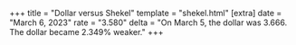 +++
title = "Dollar versus Shekel"
template = "shekel.html"
[extra]
date = "March  6, 2023"
rate = "3.580"
delta = "On March  5, the dollar was 3.666. The dollar became 2.349% weaker."
+++
